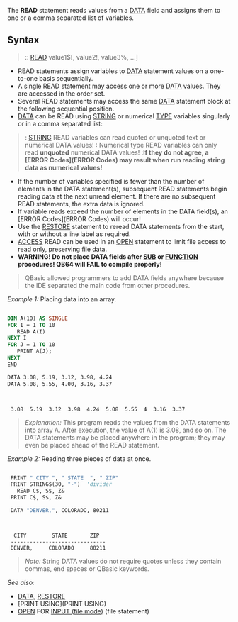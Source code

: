 The **READ** statement reads values from a [DATA](DATA) field and assigns them to one or a comma separated list of variables.


## Syntax

> :: [READ](READ) value1$[, value2!, value3%, ...]


* READ statements assign variables to [DATA](DATA) statement values on a one-to-one basis sequentially. 
* A single READ statement may access one or more [DATA](DATA) values. They are accessed in the order set. 
* Several READ statements may access the same [DATA](DATA) statement block at the following sequential position.
* [DATA](DATA) can be READ using [STRING](STRING) or numerical [TYPE](TYPE) variables singularly or in a comma separated list:
> : [STRING](STRING) READ variables can read quoted or unquoted text or numerical DATA values!
> : Numerical type READ variables can only read **unquoted** numerical DATA values! 
> :**If they do not agree, a [ERROR Codes](ERROR Codes) may result when run reading string data as numerical values!**
* If the number of variables specified is fewer than the number of elements in the DATA statement(s), subsequent READ statements begin reading data at the next unread element. If there are no subsequent READ statements, the extra data is ignored.
* If variable reads exceed the number of elements in the DATA field(s), an [ERROR Codes](ERROR Codes) will occur!
* Use the [RESTORE](RESTORE) statement to reread DATA statements from the start, with or without a line label as required.
* [ACCESS](ACCESS) READ can be used in an [OPEN](OPEN) statement to limit file access to read only, preserving file data.
* **WARNING! Do not place DATA fields after [SUB](SUB) or [FUNCTION](FUNCTION) procedures! QB64 will FAIL to compile properly!**
>  QBasic allowed programmers to add DATA fields anywhere because the IDE separated the main code from other procedures.


*Example 1:* Placing data into an array.

```vb

DIM A(10) AS SINGLE
FOR I = 1 TO 10
   READ A(I)
NEXT I
FOR J = 1 TO 10
   PRINT A(J);
NEXT
END

DATA 3.08, 5.19, 3.12, 3.98, 4.24
DATA 5.08, 5.55, 4.00, 3.16, 3.37 

```

```text


 3.08  5.19  3.12  3.98  4.24  5.08  5.55  4  3.16  3.37

```

> *Explanation:* This program reads the values from the DATA statements into array A. After execution, the value of A(1) is 3.08, and so on. The DATA statements may be placed anywhere in the program; they may even be placed ahead of the READ statement.


*Example 2:* Reading three pieces of data at once.

```vb

 PRINT " CITY ", " STATE  ", " ZIP"
 PRINT STRING$(30, "-")  'divider
   READ C$, S$, Z&
 PRINT C$, S$, Z&

 DATA "DENVER,", COLORADO, 80211 

```

```text


  CITY        STATE       ZIP
 ------------------------------
 DENVER,     COLORADO     80211

```

> *Note:* String DATA values do not require quotes unless they contain commas, end spaces or QBasic keywords.



*See also:* 
* [DATA](DATA), [RESTORE](RESTORE)
* [PRINT USING](PRINT USING)
* [OPEN](OPEN) FOR [INPUT (file mode)](INPUT (file mode)) (file statement)




